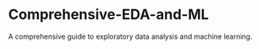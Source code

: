 # Comprehensive-EDA-and-ML
A comprehensive guide to exploratory data analysis and machine learning.
